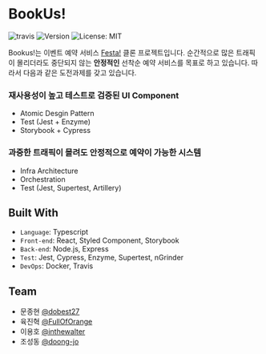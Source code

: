 <h1>BookUs!</h1>
<p>
    <img alt="travis" src="https://api.travis-ci.org/connect-foundation/2019-12.svg?branch=master" />
    <img alt="Version" src="https://img.shields.io/badge/version-0.0.1-blue.svg?cacheSeconds=2592000" />
    <img alt="License: MIT" src="https://img.shields.io/badge/License-MIT-yellow.svg" />
</p>

Bookus!는 이벤트 예약 서비스 [Festa!](https://festa.io/) 클론 프로젝트입니다. 순간적으로 많은 트래픽이 몰리더라도 중단되지 않는 **안정적인** 선착순 예약 서비스를 목표로 하고 있습니다. 따라서 다음과 같은 도전과제를 갖고 있습니다.

### 재사용성이 높고 테스트로 검증된 UI Component

- Atomic Desgin Pattern
- Test (Jest + Enzyme)
- Storybook + Cypress

### 과중한 트래픽이 몰려도 안정적으로 예약이 가능한 시스템

- Infra Architecture
- Orchestration
- Test (Jest, Supertest, Artillery)

## Built With

- `Language`: Typescript
- `Front-end`: React, Styled Component, Storybook
- `Back-end`: Node.js, Express
- `Test`: Jest, Cypress, Enzyme, Supertest, nGrinder
- `DevOps`: Docker, Travis

## Team

- 문종현 [@dobest27](https://github.com/dobest27)
- 육진혁 [@FullOfOrange](https://github.com/FullOfOrange)
- 이용호 [@inthewalter](https://github.com/inthewalter)
- 조성동 [@doong-jo](https://github.com/doong-jo)
